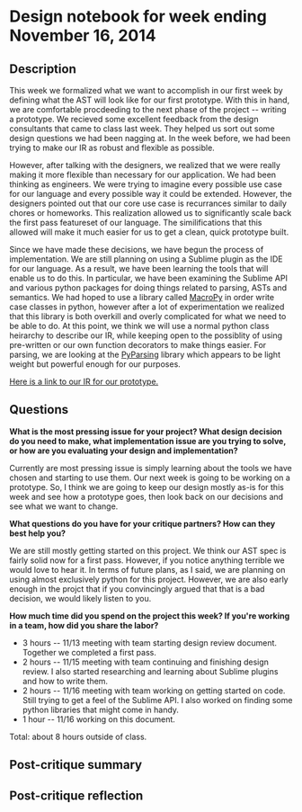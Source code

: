 # Design notebook for week ending November 16, 2014

## Description

This week we formalized what we want to accomplish in our first week by defining what the
AST will look like for our first prototype. With this in hand, we are comfortable 
procdeeding to the next phase of the project -- writing a prototype. We recieved some excellent
feedback from the design consultants that came to class last week. They helped us sort out
some design questions we had been nagging at. In the week before, we had been trying to make
our IR as robust and flexible as possible. 

However, after talking with the designers, we realized
that we were really making it more flexible than necessary for our application. We had been thinking
as engineers. We were trying to imagine every possible use case for our language and every 
possible way it could be extended. However, the designers pointed out that our core use
case is recurrances similar to daily chores or homeworks. This realization allowed us to 
significantly scale back the first pass featureset of our language. The similifications
that this allowed will make it much easier for us to get a clean, quick prototype built.

Since we have made these decisions, we have begun the process of implementation. 
We are still planning on using a Sublime plugin as the IDE for our language. As a result,
we have been learning the tools that will enable us to do this. In particular, we have been
examining the Sublime API and various python packages for doing things related to parsing,
ASTs and semantics. We had hoped to use a library called [MacroPy](https://github.com/lihaoyi/macropy) in order 
write case classes in python, however after a lot of experimentation we realized that this library is 
both overkill and overly complicated for what we need to be able to do. At this point, we think we will
use a normal python class heirarchy to describe our IR, while keeping open to the possiblity of using
pre-written or our own function decorators to make things easier. For parsing, we are looking 
at the [PyParsing](http://pyparsing.wikispaces.com/) library which appears to be light weight but
powerful enough for our purposes.

[Here is a link to our IR for our prototype.](https://github.com/mculhane/project/blob/master/pete/intermediate_representation.py)

## Questions

**What is the most pressing issue for your project? What design decision do
you need to make, what implementation issue are you trying to solve, or how
are you evaluating your design and implementation?**

Currently are most pressing issue is simply learning about the tools we have chosen and 
starting to use them. Our next week is going to be working on a prototype. So, I think
we are going to keep our design mostly as-is for this week and see how a prototype goes,
then look back on our decisions and see what we want to change.

**What questions do you have for your critique partners? How can they best help
you?**

We are still mostly getting started on this project. We think our AST spec is fairly solid now for 
a first pass. However, if you notice anything terrible we would love to hear it. In terms of future plans,
as I said, we are planning on using almost exclusively python for this project. However, we are also
early enough in the projct that if you convincingly argued that that is a bad decision, we would likely listen to you.

**How much time did you spend on the project this week? If you're working in a
team, how did you share the labor?**

* 3 hours -- 11/13 meeting with team starting design review document. Together we completed a first pass. 
* 2 hours -- 11/15 meeting with team continuing and finishing design review. I also started researching and learning about Sublime plugins and how to write them.  
* 2 hours -- 11/16 meeting with team working on getting started on code. Still trying to get a feel of the Sublime API. I also worked on finding some python libraries that might come in handy.
* 1 hour -- 11/16 working on this document.

Total: about 8 hours outside of class.

## Post-critique summary

## Post-critique reflection
